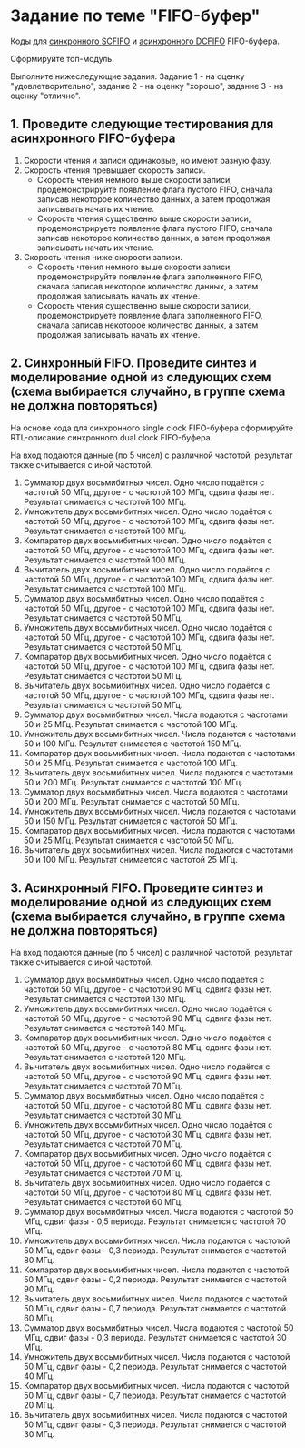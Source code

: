 # Задание по теме "FIFO-буфер"

Коды для [синхронного SCFIFO](https://github.com/einmpei/course_vlsidesign/tree/main/ASIC%20design/FIFO/Sync_FIFO/rtl) и [асинхронного DCFIFO](https://github.com/einmpei/course_vlsidesign/tree/main/ASIC%20design/FIFO/Async_FIFO/rtl) FIFO-буфера.

Сформируйте топ-модуль.

Выполните нижеследующие задания. Задание 1 - на оценку "удовлетворительно", задание 2 - на оценку "хорошо", задание 3 - на оценку "отлично".

## 1. Проведите следующие тестирования для асинхронного FIFO-буфера

1. Скорости чтения и записи одинаковые, но имеют разную фазу.
2. Скорость чтения превышает скорость записи.
    - Скорость чтения немного выше скорости записи, продемонстрируйте появление флага пустого FIFO, сначала записав некоторое количество данных, а затем продолжая записывать начать их чтение.
    - Скорость чтения существенно выше скорости записи, продемонстрируете появление флага пустого FIFO, сначала записав некоторое количество данных, а затем продолжая записывать начать их чтение.
3. Скорость чтения ниже скорости записи.
    - Скорость чтения немного выше скорости записи, продемонстрируйте появление флага заполненного FIFO, сначала записав некоторое количество данных, а затем продолжая записывать начать их чтение.
    - Скорость чтения существенно выше скорости записи, продемонстрируете появление флага заполненного FIFO, сначала записав некоторое количество данных, а затем продолжая записывать начать их чтение.

## 2. Синхронный FIFO. Проведите синтез и моделирование одной из следующих схем (схема выбирается случайно, в группе схема не должна повторяться)

На основе кода для синхронного single clock FIFO-буфера сформируйте RTL-описание синхронного dual clock FIFO-буфера.

На вход подаются данные (по 5 чисел) с различной частотой, результат также считывается с иной частотой.

1. Сумматор двух восьмибитных чисел. Одно число подаётся с частотой 50 МГц, другое - с частотой 100 МГц, сдвига фазы нет. Результат снимается с частотой 100 МГц.
2. Умножитель двух восьмибитных чисел. Одно число подаётся с частотой 50 МГц, другое - с частотой 100 МГц, сдвига фазы нет. Результат снимается с частотой 100 МГц.
3. Компаратор двух восьмибитных чисел. Одно число подаётся с частотой 50 МГц, другое - с частотой 100 МГц, сдвига фазы нет. Результат снимается с частотой 100 МГц.
4. Вычитатель двух восьмибитных чисел.  Одно число подаётся с частотой 50 МГц, другое - с частотой 100 МГц, сдвига фазы нет. Результат снимается с частотой 100 МГц.
5. Сумматор двух восьмибитных чисел. Одно число подаётся с частотой 50 МГц, другое - с частотой 100 МГц, сдвига фазы нет. Результат снимается с частотой 50 МГц.
6. Умножитель двух восьмибитных чисел. Одно число подаётся с частотой 50 МГц, другое - с частотой 100 МГц, сдвига фазы нет. Результат снимается с частотой 50 МГц.
7. Компаратор двух восьмибитных чисел. Одно число подаётся с частотой 50 МГц, другое - с частотой 100 МГц, сдвига фазы нет. Результат снимается с частотой 50 МГц.
8. Вычитатель двух восьмибитных чисел.  Одно число подаётся с частотой 50 МГц, другое - с частотой 100 МГц, сдвига фазы нет. Результат снимается с частотой 50 МГц.
9. Сумматор двух восьмибитных чисел. Числа подаются с частотами 50 и 25 МГц. Результат снимается с частотой 100 МГц.
10. Умножитель двух восьмибитных чисел. Числа подаются с частотами 50 и 100 МГц. Результат снимается с частотой 150 МГц.
11. Компаратор двух восьмибитных чисел. Числа подаются с частотами 50 и 25 МГц. Результат снимается с частотой 100 МГц.
12. Вычитатель двух восьмибитных чисел. Числа подаются с частотами 50 и 200 МГц. Результат снимается с частотой 100 МГц.
13. Сумматор двух восьмибитных чисел. Числа подаются с частотами 50 и 200 МГц. Результат снимается с частотой 50 МГц.
14. Умножитель двух восьмибитных чисел. Числа подаются с частотами 50 и 150 МГц. Результат снимается с частотой 50 МГц.
15. Компаратор двух восьмибитных чисел. Числа подаются с частотами 50 и 25 МГц. Результат снимается с частотой 50 МГц.
16. Вычитатель двух восьмибитных чисел. Числа подаются с частотами 50 и 100 МГц. Результат снимается с частотой 25 МГц.

## 3. Асинхронный FIFO. Проведите синтез и моделирование одной из следующих схем (схема выбирается случайно, в группе схема не должна повторяться)

На вход подаются данные (по 5 чисел) с различной частотой, результат также считывается с иной частотой.

1. Сумматор двух восьмибитных чисел. Одно число подаётся с частотой 50 МГц, другое - с частотой 90 МГц, сдвига фазы нет. Результат снимается с частотой 130 МГц.
2. Умножитель двух восьмибитных чисел. Одно число подаётся с частотой 50 МГц, другое - с частотой 90 МГц, сдвига фазы нет. Результат снимается с частотой 140 МГц.
3. Компаратор двух восьмибитных чисел. Одно число подаётся с частотой 50 МГц, другое - с частотой 80 МГц, сдвига фазы нет. Результат снимается с частотой 120 МГц.
4. Вычитатель двух восьмибитных чисел.  Одно число подаётся с частотой 50 МГц, другое - с частотой 90 МГц, сдвига фазы нет. Результат снимается с частотой 70 МГц.
5. Сумматор двух восьмибитных чисел. Одно число подаётся с частотой 50 МГц, другое - с частотой 80 МГц, сдвига фазы нет. Результат снимается с частотой 30 МГц.
6. Умножитель двух восьмибитных чисел. Одно число подаётся с частотой 50 МГц, другое - с частотой 30 МГц, сдвига фазы нет. Результат снимается с частотой 70 МГц.
7. Компаратор двух восьмибитных чисел. Одно число подаётся с частотой 50 МГц, другое - с частотой 60 МГц, сдвига фазы нет. Результат снимается с частотой 70 МГц.
8. Вычитатель двух восьмибитных чисел.  Одно число подаётся с частотой 50 МГц, другое - с частотой 80 МГц, сдвига фазы нет. Результат снимается с частотой 60 МГц.
9. Сумматор двух восьмибитных чисел. Числа подаются с частотой 50 МГц, сдвиг фазы - 0,5 периода. Результат снимается с частотой 70 МГц.
10. Умножитель двух восьмибитных чисел. Числа подаются с частотой 50 МГц, сдвиг фазы - 0,3 периода. Результат снимается с частотой 80 МГц.
11. Компаратор двух восьмибитных чисел. Числа подаются с частотой 50 МГц, сдвиг фазы - 0,2 периода. Результат снимается с частотой 90 МГц.
12. Вычитатель двух восьмибитных чисел. Числа подаются с частотой 50 МГц, сдвиг фазы - 0,7 периода. Результат снимается с частотой 60 МГц.
13. Сумматор двух восьмибитных чисел. Числа подаются с частотой 50 МГц, сдвиг фазы - 0,3 периода. Результат снимается с частотой 30 МГц.
14. Умножитель двух восьмибитных чисел. Числа подаются с частотой 50 МГц, сдвиг фазы - 0,2 периода. Результат снимается с частотой 40 МГц.
15. Компаратор двух восьмибитных чисел. Числа подаются с частотой 50 МГц, сдвиг фазы - 0,7 периода. Результат снимается с частотой 20 МГц.
16. Вычитатель двух восьмибитных чисел. Числа подаются с частотой 50 МГц, сдвиг фазы - 0,3 периода. Результат снимается с частотой 30 МГц.
